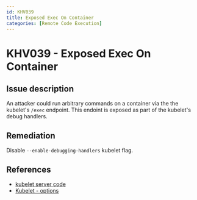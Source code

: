 ```yaml
---
id: KHV039
title: Exposed Exec On Container
categories: [Remote Code Execution]
---
```


# KHV039 - Exposed Exec On Container

## Issue description

An attacker could run arbitrary commands on a container via the the kubelet's `/exec` endpoint. This endoint is exposed as part of the kubelet's debug handlers.

## Remediation

Disable `--enable-debugging-handlers` kubelet flag.

## References

- [kubelet server code](https://github.com/kubernetes/kubernetes/blob/4a6935b31fcc4d1498c977d90387e02b6b93288f/pkg/kubelet/server/server.go)
- [Kubelet - options](https://kubernetes.io/docs/reference/command-line-tools-reference/kubelet/#options)